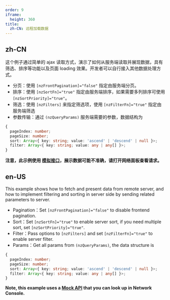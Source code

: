 ```yaml
---
order: 9
iframe:
  height: 360
title:
  zh-CN: 远程加载数据
---
```


## zh-CN

这个例子通过简单的 ajax 读取方式，演示了如何从服务端读取并展现数据，具有筛选、排序等功能以及页面 loading 效果。开发者可以自行接入其他数据处理方式。

- 分页：使用 `[nzFrontPagination]="false"` 指定由服务端分页。
- 排序：使用 `[nzSortFn]="true"` 指定由服务端排序，如果需要多列排序可使用 `[nzSortPriority]="true"`。
- 筛选：使用 `[nzFilters]` 来指定筛选项，使用 `[nzFilterFn]="true"` 指定由服务端筛选
- 参数传输：通过 `(nzQueryParams)` 服务端需要的参数，数据结构为

```typescript
{
  pageIndex: number;
  pageSize: number;
  sort: Array<{ key: string; value: 'ascend' | 'descend' | null }>;
  filter: Array<{ key: string; value: any | any[] }>;
}
```

**注意，此示例使用 [模拟接口](https://randomuser.me)，展示数据可能不准确，请打开网络面板查看请求。**

## en-US

This example shows how to fetch and present data from remote server, and how to implement filtering and sorting in server side by sending related parameters to server.

- Pagination：Set `[nzFrontPagination]="false"` to disable frontend pagination.
- Sort：Set `[nzSortFn]="true"` to enable server sort, if you need multiple sort, set `[nzSortPriority]="true"`.
- Filter：Pass options to `[nzFilters]` and set `[nzFilterFn]="true"` to enable server filter.
- Params：Get all params from `(nzQueryParams)`, the data structure is

```typescript
{
  pageIndex: number;
  pageSize: number;
  sort: Array<{ key: string; value: 'ascend' | 'descend' | null }>;
  filter: Array<{ key: string; value: any | any[] }>;
}
```

**Note, this example uses a [Mock API](https://randomuser.me) that you can look up in Network Console.**


